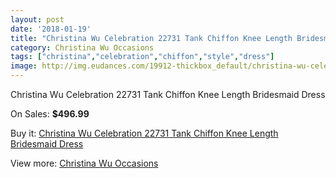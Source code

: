 ```yaml
---
layout: post
date: '2018-01-19'
title: "Christina Wu Celebration 22731 Tank Chiffon Knee Length Bridesmaid Dress"
category: Christina Wu Occasions
tags: ["christina","celebration","chiffon","style","dress"]
image: http://img.eudances.com/19912-thickbox_default/christina-wu-celebration-22731-tank-chiffon-knee-length-bridesmaid-dress.jpg
---
```

Christina Wu Celebration 22731 Tank Chiffon Knee Length Bridesmaid Dress

On Sales: **$496.99**
<a href="https://www.eudances.com/en/christina-wu-occasions/5949-christina-wu-celebration-22731-tank-chiffon-knee-length-bridesmaid-dress.html"><amp-img layout="responsive" width="600" height="600" src="//img.eudances.com/19912-thickbox_default/christina-wu-celebration-22731-tank-chiffon-knee-length-bridesmaid-dress.jpg" alt="Christina Wu Celebration 22731 Tank Chiffon Knee Length Bridesmaid Dress 0" /></a>
<a href="https://www.eudances.com/en/christina-wu-occasions/5949-christina-wu-celebration-22731-tank-chiffon-knee-length-bridesmaid-dress.html"><amp-img layout="responsive" width="600" height="600" src="//img.eudances.com/19914-thickbox_default/christina-wu-celebration-22731-tank-chiffon-knee-length-bridesmaid-dress.jpg" alt="Christina Wu Celebration 22731 Tank Chiffon Knee Length Bridesmaid Dress 1" /></a>
<a href="https://www.eudances.com/en/christina-wu-occasions/5949-christina-wu-celebration-22731-tank-chiffon-knee-length-bridesmaid-dress.html"><amp-img layout="responsive" width="600" height="600" src="//img.eudances.com/19913-thickbox_default/christina-wu-celebration-22731-tank-chiffon-knee-length-bridesmaid-dress.jpg" alt="Christina Wu Celebration 22731 Tank Chiffon Knee Length Bridesmaid Dress 2" /></a>

Buy it: [Christina Wu Celebration 22731 Tank Chiffon Knee Length Bridesmaid Dress](https://www.eudances.com/en/christina-wu-occasions/5949-christina-wu-celebration-22731-tank-chiffon-knee-length-bridesmaid-dress.html "Christina Wu Celebration 22731 Tank Chiffon Knee Length Bridesmaid Dress")

View more: [Christina Wu Occasions](https://www.eudances.com/en/59-christina-wu-occasions "Christina Wu Occasions")